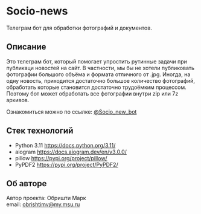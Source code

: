 # Socio-news
Телеграм бот для обработки фотографий и документов.

## Описание
Это телеграм бот, 
который помогает упростить рутинные задачи при 
публикаци новостей на сайт. В частности, мы бы 
не хотели публиковать фотографии большого объёма и
формата отличного от .jpg. Иногда, на одну новость, 
приходится достаточно большое количество фотографий, 
обработать которые становится достаточно трудоёмким процессом.
Поэтому бот может обработать все фотографии 
внутри zip или 7z архивов. 

Ознакомиться можно по ссылке: [@Socio_new_bot](https://t.me/Socio_new_bot)

## Стек технологий
- Python 3.11 https://docs.python.org/3.11/
- aiogram https://docs.aiogram.dev/en/v3.0.0/
- pillow https://pypi.org/project/pillow/
- PyPDF2 https://pypi.org/project/PyPDF2/

## Об авторе
Автор проекта: Обришти Марк  
email: obrishtimv@my.msu.ru